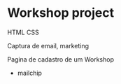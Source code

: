 # Workshop project

HTML CSS

Captura de email, marketing

Pagina de cadastro de um Workshop
* mailchip

